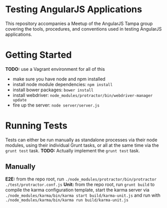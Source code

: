 Testing AngularJS Applications
==============================
This repository accompanies a Meetup of the AngularJS Tampa group covering the tools, procedures, and conventions used
in testing AngularJS applications.

# Getting Started
**TODO:** use a Vagrant environment for all of this

  - make sure you have node and npm installed
  - install node module dependencies: `npm install`
  - install bower packages: `bower install`
  - install webdriver: `node_modules/protractor/bin/webdriver-manager update`
  - fire up the server: `node server/server.js`

# Running Tests
Tests can either be run manually as standalone processes via their node modules, using their individual Grunt tasks, or
all at the same time via the `grunt test` task. **TODO:** Actually implement the `grunt test` task.

## Manually
**E2E:** from the repo root, run `./node_modules/protractor/bin/protractor ./test/protractor.conf.js`
**Unit:** from the repo root, run `grunt build` to compile the karma configuration template, start the karma server via
`./node_modules/karma/bin/karma start build/karma-unit.js` and run with `./node_modules/karma/bin/karma run build/karma-unit.js`